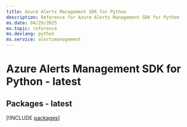 ```yaml
---
title: Azure Alerts Management SDK for Python
description: Reference for Azure Alerts Management SDK for Python
ms.date: 04/29/2025
ms.topic: reference
ms.devlang: python
ms.service: alertsmanagement
---
```

# Azure Alerts Management SDK for Python - latest
## Packages - latest
[!INCLUDE [packages](alerts-management-index.md)]